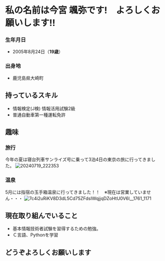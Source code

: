 # 私の名前は今宮 颯弥です!　よろしくお願いします!!
### 生年月日
- 2005年8月24日（**19歳**）
### 出身地
- 鹿児島県大崎町
## 持っているスキル
- 情報検定(J検) 情報活用試験2級
- 普通自動車第一種運転免許
## 趣味
### 旅行
今年の夏は寝台列車サンライズ号に乗って3泊4日の東京の旅に行ってきました。
![20240719_222353](https://github.com/user-attachments/assets/7939453b-5adb-4baf-b40b-2bbcff7ac7e5)


### 温泉
5月には指宿の玉手箱温泉に行ってきました！！　※現在は営業していません・・・
![7c4i2uRiKV8D3dL5Cd75ZFdsIWqjjqDZoHtU0V6l__1761_1171](https://github.com/user-attachments/assets/a080237f-bb3c-4354-9ba9-5171a1646dd7)

## 現在取り組んでいること
- 基本情報技術者試験を習得するための勉強。
- Ｃ言語、Pythonを学習

## どうぞよろしくお願いします
